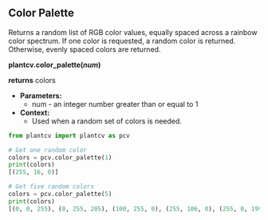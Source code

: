 ## Color Palette

Returns a random list of RGB color values, equally spaced across a rainbow color spectrum.
If one color is requested, a random color is returned. Otherwise, evenly spaced colors are returned.

**plantcv.color_palette(*num*)**

**returns** colors

- **Parameters:**
    - num - an integer number greater than or equal to 1
- **Context:**
    - Used when a random set of colors is needed.

```python
from plantcv import plantcv as pcv

# Get one random color
colors = pcv.color_palette(1)
print(colors)
[(255, 16, 0)]

# Get five random colors
colors = pcv.color_palette(5)
print(colors)
[(0, 0, 255), (0, 255, 205), (100, 255, 0), (255, 106, 0), (255, 0, 199)]
```
